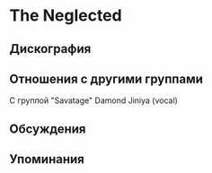 # The Neglected



## Дискография


## Отношения с другими группами

C группой "Savatage" Damond Jiniya (vocal)

## Обсуждения


## Упоминания

